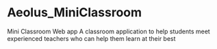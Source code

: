 # Aeolus_MiniClassroom
Mini Classroom Web app
A classroom application to help students meet experienced teachers who can help them learn at their best 
